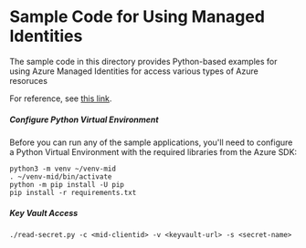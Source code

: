 # Sample Code for Using Managed Identities
The sample code in this directory provides Python-based examples for using Azure Managed Identities for access various types of Azure resoruces

For reference, see [this link](https://learn.microsoft.com/en-us/entra/identity/managed-identities-azure-resources/overview-for-developers?tabs=python).

##### Configure Python Virtual Environment
Before you can run any of the sample applications, you'll need to configure a Python Virtual Environment with the required libraries from the Azure SDK:
```
python3 -m venv ~/venv-mid
. ~/venv-mid/bin/activate
python -m pip install -U pip
pip install -r requirements.txt
```

##### Key Vault Access
```
./read-secret.py -c <mid-clientid> -v <keyvault-url> -s <secret-name>
```
